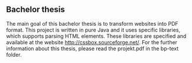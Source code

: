 ## Bachelor thesis

The main goal of this bachelor thesis is to transform websites into PDF format. This project is written in pure Java and it uses specific libraries, which supports parsing HTML elements. 
These libraries are specified and available at the website http://cssbox.sourceforge.net/. For the further information about this thesis, please read the projekt.pdf in the bp-text folder. 
